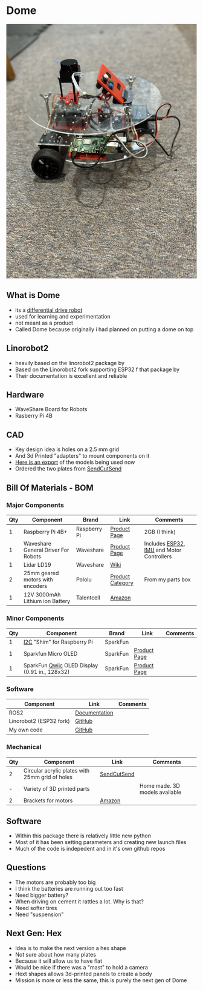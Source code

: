 # Dome

![Dome Robot](doc/dome.jpeg)

## What is Dome

* its a [differential drive robot](https://en.wikipedia.org/wiki/Differential_wheeled_robot)
* used for learning and experimentation
* not meant as a product
* Called Dome because originally i had planned on putting a dome on top

## Linorobot2

* heavily based on the linorobot2 package by
* Based on the Linorobot2 fork supporting ESP32 f that package by 
* Their documentation is excellent and reliable

## Hardware

* WaveShare Board for Robots
* Rasberry Pi 4B

## CAD

* Key design idea is holes on a 2.5 mm grid
* And 3d Printed "adapters" to mount components on it
* [Here is an export](https://a360.co/43rDB5e) of the models being used now
* Ordered the two plates from [SendCutSend](https://cart.sendcutsend.com/jhonyptiw97d)

## Bill Of Materials - BOM

### Major Components

| Qty | Component | Brand | Link | Comments |
|-----|-----------|-------|------|----------|
| 1 | Raspberry Pi 4B+ | Raspberry Pi | [Product Page](https://www.raspberrypi.com/products/raspberry-pi-4-model-b/) | 2GB (I think) |
| 1 | Waveshare General Driver For Robots | Waveshare | [Product Page](https://www.waveshare.com/general-driver-for-robots.htm) | Includes [ESP32](https://www.espressif.com/en/products/socs/esp32), [IMU](https://en.wikipedia.org/wiki/Inertial_measurement_unit) and Motor Controllers |
| 1 | Lidar LD19 | Waveshare | [Wiki](https://www.waveshare.com/wiki/DTOF_LIDAR_LD19) | |
| 2 | 25mm geared motors with encoders | Pololu | [Product Category](https://www.pololu.com/category/115/25d-metal-gearmotors) | From my parts box |
| 1 | 12V 3000mAh Lithium ion Battery | Talentcell | [Amazon](https://www.amazon.com/dp/B01M7Z9Z1N?ref_=ppx_hzod_image_dt_b_fed_asin_title_1_1) | |

### Minor Components

| Qty | Component | Brand | Link | Comments |
|-----|-----------|-------|------|----------|
| 1 | [I2C](https://en.wikipedia.org/wiki/I%C2%B2C) "Shim" for Raspberry Pi | SparkFun | | |
| 1 | Sparkfun Micro OLED | SparkFun | [Product Page](https://www.sparkfun.com/sparkfun-micro-oled-breakout-qwiic-lcd-22495.html) | |
| 1 | SparkFun [Qwiic](https://www.sparkfun.com/qwiic) OLED Display (0.91 in., 128x32) | SparkFun | [Product Page](https://www.sparkfun.com/sparkfun-qwiic-oled-display-0-91-in-128x32.html) | |

### Software

| Component | Link | Comments |
|-----------|------|----------|
| ROS2 | [Documentation](https://docs.ros.org/en/jazzy/index.html) | |
| Linorobot2 (ESP32 fork) | [GitHub](https://github.com/hippo5329/linorobot2) | |
| My own code | [GitHub](https://github.com/pitosalas) | |

### Mechanical

| Qty | Component | Link | Comments |
|-----|-----------|------|----------|
| 2 | Circular acrylic plates with 25mm grid of holes | [SendCutSend](https://cart.sendcutsend.com/jhonyptiw97d) | |
| - | Variety of 3D printed parts | | Home made. 3D models available |
| 2 | Brackets for motors | [Amazon](https://www.amazon.com/dp/B0CRQBJV4T?ref_=ppx_hzsearch_conn_dt_b_fed_asin_title_1&th=1) | |

## Software

* Within this package there is relatively little new python
* Most of it has been setting parameters and creating new launch files
* Much of the code is indepedent and in it's own github repos

## Questions

* The motors are probably too big
* I think the batteries are running out too fast
* Need bigger battery?
* When driving on cement it rattles a lot. Why is that?
* Need softer tires
* Need "suspension"

## Next Gen: Hex

* Idea is to make the next version a hex shape
* Not sure about how many plates
* Because it will allow us to have flat 
* Would be nice if there was a "mast" to hold a camera
* Hext shapes allows 3d-printed panels to create a body
* Mission is more or less the same, this is purely the next gen of Dome

